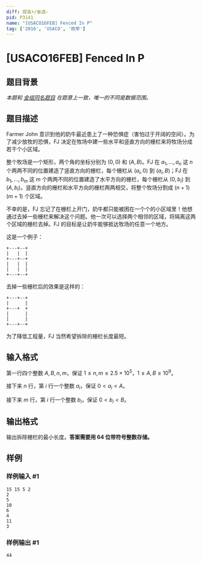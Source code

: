 ```yaml
---
diff: 提高+/省选-
pid: P3141
name: "[USACO16FEB] Fenced In P"
tag: ['2016', 'USACO', '枚举']
---
```

# [USACO16FEB] Fenced In P
## 题目背景

*本题和 [金组同名题目](/problem/P6171) 在题意上一致，唯一的不同是数据范围。*
## 题目描述

Farmer John 意识到他的奶牛最近患上了一种恐惧症（害怕过于开阔的空间）。为了减少放牧的恐惧，FJ 决定在牧场中建一些水平和竖直方向的栅栏来将牧场分成若干个小区域。

整个牧场是一个矩形，两个角的坐标分别为 $(0,0)$ 和 $(A,B)$。FJ 在 $a_1,\ldots ,a_n$ 这 $n$ 个两两不同的位置建造了竖直方向的栅栏，每个栅栏从 $(a_i,0)$ 到 $(a_i,B)$；FJ 在 $b_1,\ldots ,b_m$ 这 $m$ 个两两不同的位置建造了水平方向的栅栏，每个栅栏从 $(0,b_i)$ 到 $(A,b_i)$。竖直方向的栅栏和水平方向的栅栏两两相交，将整个牧场分割成 $(n+1)(m+1)$ 个区域。

不幸的是，FJ 忘记了在栅栏上开门，奶牛都只能被困在一个个的小区域里！他想通过去掉一些栅栏来解决这个问题。他一次可以选择两个相邻的区域，将隔离这两个区域的栅栏去掉。FJ 的目标是让奶牛能够抵达牧场的任意一个地方。

这是一个例子：

```plain
+---+--+
|   |  |
+---+--+
|   |  |
|   |  |
+---+--+
```

去掉一些栅栏后的效果是这样的：

```plain
+---+--+
|      |
+---+  +
|      |
|      |
+---+--+
```

为了降低工程量，FJ 当然希望拆除的栅栏长度最短。
## 输入格式

第一行四个整数 $A,B,n,m$，保证 $1 \leq n,m \leq 2.5 \times 10^5$，$1 \leq A,B \leq 10^9$。

接下来 $n$ 行，第 $i$ 行一个整数 $a_i$，保证 $0 \lt a_i \lt A$。

接下来 $m$ 行，第 $i$ 行一个整数 $b_i$，保证 $0 \lt b_i \lt B$。
## 输出格式

输出拆除栅栏的最小长度。**答案需要用 64 位带符号整数存储。**
## 样例

### 样例输入 #1
```
15 15 5 2
2
5
10
6
4
11
3
```
### 样例输出 #1
```
44
```
